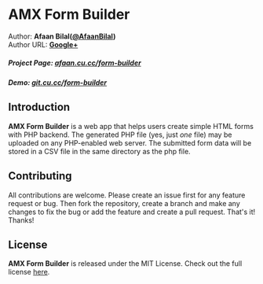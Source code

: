 AMX Form Builder
==============

Author: **Afaan Bilal([@AfaanBilal](https://github.com/AfaanBilal))**   
Author URL: **[Google+](https://google.com/+AfaanBilal)**

##### Project Page: [afaan.cu.cc/form-builder](http://afaan.cu.cc/form-builder)
##### Demo: [git.cu.cc/form-builder](http://git.cu.cc/form-builder)

## Introduction
**AMX Form Builder** is a web app that helps users create simple HTML forms with 
PHP backend. The generated PHP file (yes, just *one* file) may be uploaded on any 
PHP-enabled web server. The submitted form data will be stored in a CSV file in 
the same directory as the php file.


## Contributing
All contributions are welcome. Please create an issue first for any feature request
or bug. Then fork the repository, create a branch and make any changes to fix the bug 
or add the feature and create a pull request. That's it!
Thanks!

## License
**AMX Form Builder** is released under the MIT License.
Check out the full license [here](LICENSE).
